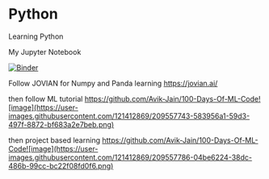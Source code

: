 # Python
Learning Python

My Jupyter Notebook

[![Binder](https://mybinder.org/badge_logo.svg)](https://mybinder.org/v2/gh/ankur07jain/Python/HEAD)


Follow JOVIAN for Numpy and Panda learning
https://jovian.ai/

then follow ML tutorial
https://github.com/Avik-Jain/100-Days-Of-ML-Code![image](https://user-images.githubusercontent.com/121412869/209557743-583956a1-59d3-497f-8872-bf683a2e7beb.png)

then project based learning
https://github.com/Avik-Jain/100-Days-Of-ML-Code![image](https://user-images.githubusercontent.com/121412869/209557786-04be6224-38dc-486b-99cc-bc22f08fd0f6.png)



